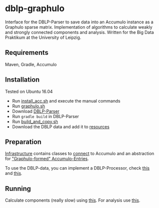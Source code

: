 # dblp-graphulo

Interface for the DBLP-Parser to save data into an Accumulo instance as a Graphulo sparse matrix.
Implementation of algorithms to calculate weakly and strongly connected components and analysis.
Written for the Big Data Praktikum at the University of Leipzig.

## Requirements

Maven, Gradle, Accumulo

## Installation

Tested on Ubuntu 16.04

* Run [install_acc.sh](./scripts/install_acc.sh) and execute the manual commands
* Run [graphulo.sh](./scripts/graphulo.sh)
* Download [DBLP-Parser](https://github.com/ScaDS/dblp-parser)
* Run `gradle build` in DBLP-Parser
* Run [build_and_copy.sh](./scripts/build_and_copy.sh)
* Download the DBLP data and add it to [resources](./src/main/resources)

## Preparation

[Infrastructure](./src/main/java/de/alkern/infrastructure) contains classes to 
[connect](./src/main/java/de/alkern/infrastructure/connector) to Accumulo and an abstraction
for ["Graphulo-formed" Accumulo-Entries](./src/main/java/de/alkern/infrastructure/entry).

To use the DBLP-data, you can implement a DBLP-Processor, check [this](https://github.com/ScaDS/dblp-parser)
and [this](./src/main/java/de/alkern/author).

## Running

Calculate components (really slow) using [this](./src/main/java/de/alkern/connected_components). For analysis use 
[this](./src/main/java/de/alkern/connected_components/analysis).